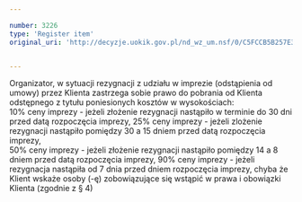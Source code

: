 ```yaml
---

number: 3226
type: 'Register item'
original_uri: 'http://decyzje.uokik.gov.pl/nd_wz_um.nsf/0/C5FCCB5B257E305BC1257A0D002E8C2E?OpenDocument'


---
```


Organizator, w sytuacji rezygnacji z udziału w imprezie (odstąpienia od umowy) przez Klienta zastrzega sobie prawo do pobrania od Klienta odstępnego z tytułu poniesionych kosztów w wysokościach:  
10% ceny imprezy - jeżeli złożenie rezygnacji nastąpiło w terminie do 30 dni przed datą rozpoczęcia imprezy,
25% ceny imprezy - jeżeli zlożenie rezygnacji nastąpiło pomiędzy 30 a 15 dniem przed datą rozpoczęcia imprezy,     
50% ceny imprezy - jeżeli złożenie rezygnacji nastąpiło pomiędzy 14 a 8 dniem przed datą rozpoczęcia imprezy, 
90% ceny imprezy - jeżeli rezygnacja nastąpiła od 7 dnia przed dniem rozpoczęcia imprezy, chyba że Klient wskaże osoby (-ę) zobowiązujące się wstąpić w prawa i obowiązki Klienta (zgodnie z § 4)
